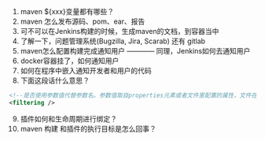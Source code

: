 1. maven ${xxx}变量都有哪些？
2. maven 怎么发布源码、pom、ear、报告
3. 可不可以在Jenkins构建的时候，生成maven的文档，到容器当中
4. 了解一下，问题管理系统(Bugzilla, Jira, Scarab) 还有 gitlab
5. maven怎么配置构建完成通知用户 ———— 同理，Jenkins如何去通知用户
6. docker容器挂了，如何通知用户
7. 如何在程序中嵌入通知开发者和用户的代码
8. 下面这段话什么意思？
```xml
<!--是否使用参数值代替参数名。参数值取自properties元素或者文件里配置的属性，文件在filters元素里列出。 -->
<filtering />
```
9. 插件如何和生命周期进行绑定？
10. maven 构建  和插件的执行目标是怎么回事？